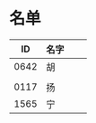 
# 名单

|  ID    |  名字    |      |      |
| ---- | ---- | ---- | ---- |
| 0642 |  胡  |      |      |
|  |      |      |      |
| 0117     | 扬     |      |      |
| 1565     | 宁     |      |      |
